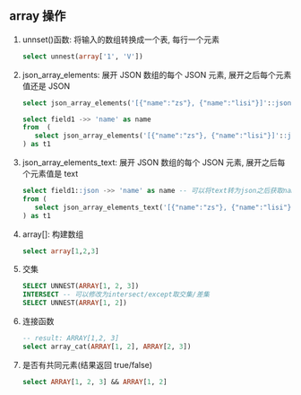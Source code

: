 ## array 操作

1. unnset()函数: 将输入的数组转换成一个表, 每行一个元素

   ```sql
   select unnest(array['1', 'V'])
   ```

2. json_array_elements: 展开 JSON 数组的每个 JSON 元素, 展开之后每个元素值还是 JSON

   ```sql
   select json_array_elements('[{"name":"zs"}, {"name":"lisi"}]'::json)

   select field1 ->> 'name' as name
   from  (
      select json_array_elements('[{"name":"zs"}, {"name":"lisi"}]'::json) as field1
   ) as t1
   ```

3. json_array_elements_text: 展开 JSON 数组的每个 JSON 元素, 展开之后每个元素值是 text

   ```sql
   select field1::json ->> 'name' as name -- 可以将text转为json之后获取name
   from (
      select json_array_elements_text('[{"name":"zs"}, {"name":"lisi"}]'::json) as field1
   ) as t1
   ```

4. array[]: 构建数组

   ```sql
   select array[1,2,3]
   ```

5. 交集

   ```sql
   SELECT UNNEST(ARRAY[1, 2, 3])
   INTERSECT -- 可以修改为intersect/except取交集/差集
   SELECT UNNEST(ARRAY[1, 2])
   ```

6. 连接函数

   ```sql
   -- result: ARRAY[1,2, 3]
   select array_cat(ARRAY[1, 2], ARRAY[2, 3])
   ```

7. 是否有共同元素(结果返回 true/false)

   ```sql
   select ARRAY[1, 2, 3] && ARRAY[1, 2]
   ```
